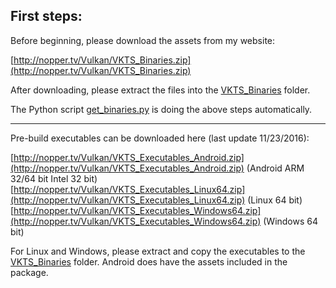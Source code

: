 First steps:
------------
  
Before beginning, please download the assets from my website:
  
[http://nopper.tv/Vulkan/VKTS_Binaries.zip](http://nopper.tv/Vulkan/VKTS_Binaries.zip)
  
After downloading, please extract the files into the [VKTS_Binaries](VKTS_Binaries) folder.

The Python script [get_binaries.py](../get_binaries.py) is doing the above steps automatically.
  
---
  
Pre-build executables can be downloaded here (last update 11/23/2016):
  
[http://nopper.tv/Vulkan/VKTS_Executables_Android.zip](http://nopper.tv/Vulkan/VKTS_Executables_Android.zip) (Android ARM 32/64 bit Intel 32 bit)  
[http://nopper.tv/Vulkan/VKTS_Executables_Linux64.zip](http://nopper.tv/Vulkan/VKTS_Executables_Linux64.zip) (Linux 64 bit)  
[http://nopper.tv/Vulkan/VKTS_Executables_Windows64.zip](http://nopper.tv/Vulkan/VKTS_Executables_Windows64.zip) (Windows 64 bit)  
  
For Linux and Windows, please extract and copy the executables to the [VKTS_Binaries](VKTS_Binaries) folder. Android does have the assets included in the package.  
